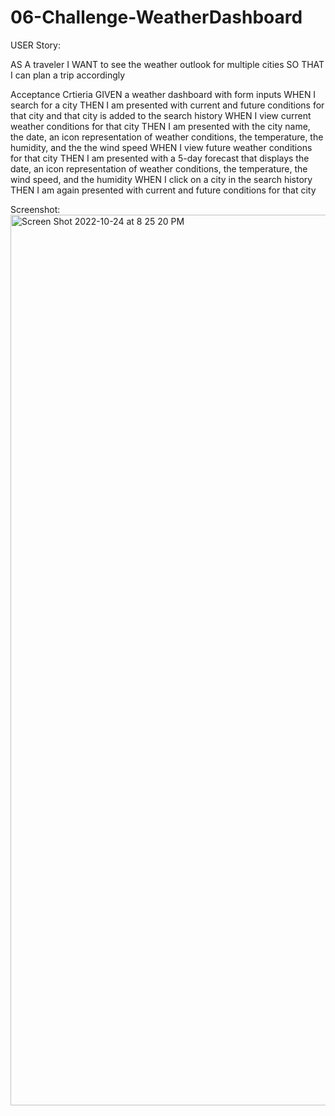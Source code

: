 # 06-Challenge-WeatherDashboard
USER Story:

AS A traveler
I WANT to see the weather outlook for multiple cities
SO THAT I can plan a trip accordingly

Acceptance Crtieria
GIVEN a weather dashboard with form inputs
WHEN I search for a city
THEN I am presented with current and future conditions for that city and that city is added to the search history
WHEN I view current weather conditions for that city
THEN I am presented with the city name, the date, an icon representation of weather conditions, the temperature, the humidity, and the the wind speed
WHEN I view future weather conditions for that city
THEN I am presented with a 5-day forecast that displays the date, an icon representation of weather conditions, the temperature, the wind speed, and the humidity
WHEN I click on a city in the search history
THEN I am again presented with current and future conditions for that city



Screenshot:
<img width="1425" alt="Screen Shot 2022-10-24 at 8 25 20 PM" src="https://user-images.githubusercontent.com/107062112/197654531-ed113387-68d7-4bcb-9c95-48db45cc01cc.png">


